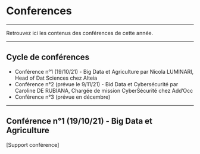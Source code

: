 # Conferences
_____
Retrouvez ici les contenus des conférences de cette année.
______
## Cycle de conférences

- Conférence n°1 (19/10/21) - Big Data et Agriculture par Nicola LUMINARI, Head of Dat Sciences chez Alteia
- Conférence n°2 (prévue le 9/11/21) - Bid Data et Cybersécurité par Caroline DE RUBIANA, Chargée de mission CyberSécurité chez Add’Occ
- Conférence n°3 (prévue en décembre)
 ________________________________
## Conférence n°1 (19/10/21) - Big Data et Agriculture

[Support conférence]
